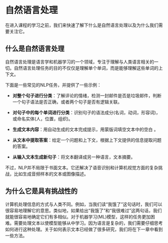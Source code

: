 # 自然语言处理

在进入课程的学习之前，我们来快速了解下什么是自然语言处理以及为什么我们需要关注它。

## 什么是自然语言处理

自然语言处理是语言学和机器学习的一个领域，专注于理解与人类语言相关的一切。自然语言处理任务的目的不仅仅是理解单个单词，而是能够理解这些单词的上下文。

下面是一些常见的NLP任务，并提供了一些示例：

- **对整个句子进行分类**：了解评论的情绪，检测一封邮件是否是垃圾邮件，判断一个句子语法是否正确，或者两个句子是否有逻辑关联。

- **对句子中的每个单词进行分类**：识别句子的语法成分(名词，动词，形容词)，或命名实体(人，位置，组织)。

- **生成文本内容**：用自动生成的文本完成提示，用蒙版词填空文本中的空白 。

- **从文本中提取答案**：给定一个问题和上下文，根据上下文提供的信息提取问题的答案。

- **从输入文本生成新句子**：将文本翻译成另一种语言，文本摘要。

不过，NLP并不局限于书面文本。它还解决了语音识别和计算机视觉方面的复杂挑战，比如生成音频样本的文本或图像描述。

## 为什么它是具有挑战性的

计算机处理信息的方式与人类不同。例如，当我们读“我饿了”这句话时，我们可以很容易地理解它的意思。类似地，如果给出“我饿了”和“我很难过”这两句话，我们就能很容易地确定它们有多相似。对于机器学习(ML)模型，这样的任务更加困难。需要处理文本以使模型能够从中学习。因为语言是复杂的，我们需要仔细思考如何进行这种处理。关于如何表示文本已经做了很多研究，我们将在下一章中看到一些方法。